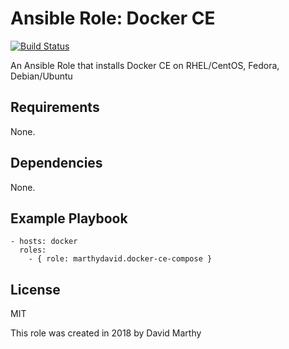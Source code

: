 # Ansible Role: Docker CE
[![Build Status](https://travis-ci.org/marthydavid/docker-ce-compose-role.svg?branch=master)](https://travis-ci.org/marthydavid/docker-ce-compose-role)

An Ansible Role that installs Docker CE on RHEL/CentOS, Fedora, Debian/Ubuntu

## Requirements

None.

## Dependencies

None.

## Example Playbook
    - hosts: docker
      roles:
        - { role: marthydavid.docker-ce-compose }

## License

MIT

This role was created in 2018 by David Marthy



